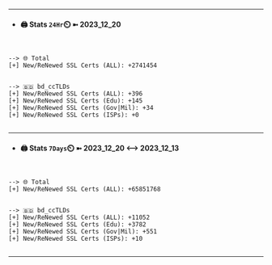 

---
- #### 🖨️ **Stats** `24Hr`⏲️ ➼ 2023_12_20
```console


--> 🌐 Total
[+] New/ReNewed SSL Certs (ALL): +2741454


--> 🇧🇩 bd_ccTLDs
[+] New/ReNewed SSL Certs (ALL): +396
[+] New/ReNewed SSL Certs (Edu): +145
[+] New/ReNewed SSL Certs (Gov|Mil): +34
[+] New/ReNewed SSL Certs (ISPs): +0


```

---
- #### 🖨️ **Stats** `7Days`⏲️ ➼ 2023_12_20 <--> 2023_12_13
```console


--> 🌐 Total
[+] New/ReNewed SSL Certs (ALL): +65851768


--> 🇧🇩 bd_ccTLDs
[+] New/ReNewed SSL Certs (ALL): +11052
[+] New/ReNewed SSL Certs (Edu): +3782
[+] New/ReNewed SSL Certs (Gov|Mil): +551
[+] New/ReNewed SSL Certs (ISPs): +10


```

---

